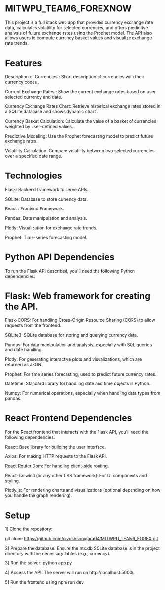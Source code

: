 # MITWPU_TEAM6_FOREXNOW
This project is a full stack web app that provides currency exchange rate data, calculates volatility for selected currencies, and offers predictive analysis of future exchange rates using the Prophet model. The API also allows users to compute currency basket values and visualize exchange rate trends.

# Features
Description of Currencies : Short description of currencies with their currency codes .

Current Exchange Rates : Show the current exchange rates based on user selected currency and date.

Currency Exchange Rates Chart: Retrieve historical exchange rates stored in a SQLite database and shows dynamic chart .

Currency Basket Calculation: Calculate the value of a basket of currencies weighted by user-defined values.

Predictive Modeling: Use the Prophet forecasting model to predict future exchange rates.

Volatility Calculation: Compare volatility between two selected currencies over a specified date range.

# Technologies
Flask: Backend framework to serve APIs.

SQLite: Database to store currency data.

React : Frontend Framework.

Pandas: Data manipulation and analysis.

Plotly: Visualization for exchange rate trends.

Prophet: Time-series forecasting model.

# Python API Dependencies
To run the Flask API described, you'll need the following Python dependencies:

# Flask: Web framework for creating the API.
Flask-CORS: For handling Cross-Origin Resource Sharing (CORS) to allow requests from the frontend.

SQLite3: SQLite database for storing and querying currency data.

Pandas: For data manipulation and analysis, especially with SQL queries and date handling.

Plotly: For generating interactive plots and visualizations, which are returned as JSON.

Prophet: For time series forecasting, used to predict future currency rates.

Datetime: Standard library for handling date and time objects in Python.

Numpy: For numerical operations, especially when handling data types from pandas.

# React Frontend Dependencies
For the React frontend that interacts with the Flask API, you'll need the following dependencies:

React: Base library for building the user interface.

Axios: For making HTTP requests to the Flask API.

React Router Dom: For handling client-side routing.

React-Tailwind (or any other CSS framework): For UI components and styling.

Plotly.js: For rendering charts and visualizations (optional depending on how you handle the graph rendering).

# Setup
1] Clone the repository:

git clone https://github.com/piyushsonigara04/MITWPU_TEAM6_FOREX.git

2] Prepare the database: Ensure the ntx.db SQLite database is in the project directory with the necessary tables (e.g., currency).

3] Run the server: python app.py

4] Access the API: The server will run on http://localhost:5000/.

5] Run the frontend using npm run dev 

